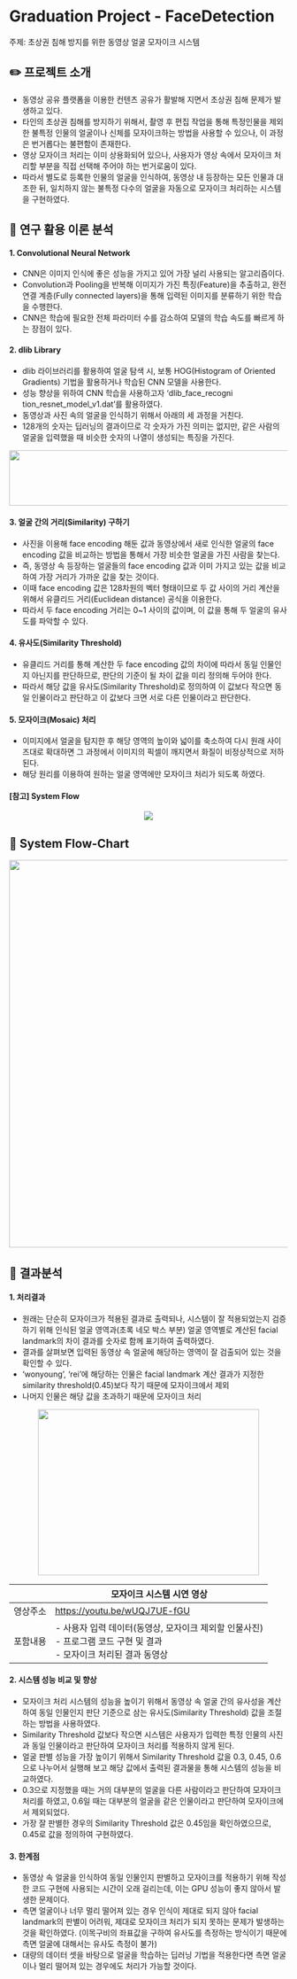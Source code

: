 # Graduation Project - FaceDetection
주제: 초상권 침해 방지를 위한 동영상 얼굴 모자이크 시스템


## ✏️ 프로젝트 소개
  - 동영상 공유 플랫폼을 이용한 컨텐츠 공유가 활발해 지면서 초상권 침해 문제가 발생하고 있다.
  - 타인의 초상권 침해를 방지하기 위해서, 촬영 후 편집 작업을 통해 특정인물을 제외한 불특정 인물의 얼굴이나 신체를 모자이크하는 방법을 사용할 수 있으나, 이 과정은 번거롭다는 불편함이 존재한다.
  - 영상 모자이크 처리는 이미 상용화되어 있으나, 사용자가 영상 속에서 모자이크 처리할 부분을 직접 선택해 주어야 하는 번거로움이 있다.
  - 따라서 별도로 등록한 인물의 얼굴을 인식하여, 동영상 내 등장하는 모든 인물과 대조한 뒤, 일치하지 않는 불특정 다수의 얼굴을 자동으로 모자이크 처리하는 시스템을 구현하였다.


## 📖 연구 활용 이론 분석

#### 1. Convolutional Neural Network
   - CNN은 이미지 인식에 좋은 성능을 가지고 있어 가장 널리 사용되는 알고리즘이다.
   - Convolution과 Pooling을 반복해 이미지가 가진 특징(Feature)을 추출하고, 완전 연결 계층(Fully connected layers)을 통해 입력된 이미지를 분류하기 위한 학습을 수행한다.
   - CNN은 학습에 필요한 전체 파라미터 수를 감소하여 모델의 학습 속도를 빠르게 하는 장점이 있다.


#### 2. dlib Library 
   - dlib 라이브러리를 활용하여 얼굴 탐색 시, 보통 HOG(Histogram of Oriented Gradients) 기법을 활용하거나 학습된 CNN 모델을 사용한다.
   - 성능 향상을 위하여 CNN 학습을 사용하고자 ‘dlib_face_recogni tion_resnet_model_v1.dat’를 활용하였다.
   - 동영상과 사진 속의 얼굴을 인식하기 위해서 아래의 세 과정을 거친다.
   - 128개의 숫자는 딥러닝의 결과이므로 각 숫자가 가진 의미는 없지만, 같은 사람의 얼굴을 입력했을 때 비슷한 숫자의 나열이 생성되는 특징을 가진다.
<p align="center">
  <img src="https://github.com/juooo1117/Graduation_FaceDetection/assets/95035134/d5cf61cc-2bf0-4b53-bf70-c4561d751763" width="650" height="100">
</p>


#### 3. 얼굴 간의 거리(Similarity) 구하기
   - 사진을 이용해 face encoding 해둔 값과 동영상에서 새로 인식한 얼굴의 face encoding 값을 비교하는 방법을 통해서 가장 비슷한 얼굴을 가진 사람을 찾는다.
   - 즉, 동영상 속 등장하는 얼굴들의 face encoding 값과 이미 가지고 있는 값을 비교하여 가장 거리가 가까운 값을 찾는 것이다.
   - 이때 face encoding 값은 128차원의 벡터 형태이므로 두 값 사이의 거리 계산을 위해서 유클리드 거리(Euclidean distance) 공식을 이용한다.
   - 따라서 두 face encoding 거리는 0~1 사이의 값이며, 이 값을 통해 두 얼굴의 유사도를 파악할 수 있다.


#### 4. 유사도(Similarity Threshold)
   - 유클리드 거리를 통해 계산한 두 face encoding 값의 차이에 따라서 동일 인물인지 아닌지를 판단하므로, 판단의 기준이 될 차이 값을 미리 정의해 두어야 한다.
   - 따라서 해당 값을 유사도(Similarity Threshold)로 정의하여 이 값보다 작으면 동일 인물이라고 판단하고 이 값보다 크면 서로 다른 인물이라고 판단한다.


#### 5. 모자이크(Mosaic) 처리
   - 이미지에서 얼굴을 탐지한 후 해당 영역의 높이와 넓이를 축소하여 다시 원래 사이즈대로 확대하면 그 과정에서 이미지의 픽셀이 깨지면서 화질이 비정상적으로 저하된다. 
   - 해당 원리를 이용하여 원하는 얼굴 영역에만 모자이크 처리가 되도록 하였다.


#### [참고] System Flow
<p align="center">
  <img src="https://github.com/juooo1117/Graduation_FaceDetection/assets/95035134/a6543501-5999-4311-b4e6-e32885048747">
</p>



## 📖 System Flow-Chart
<p align="center">
  <img src="https://github.com/juooo1117/Graduation_FaceDetection/assets/95035134/fca063d0-2ae5-459f-9796-9dfc612fc8ff" width="600" height="700">
</p>



## 📝 결과분석

#### 1. 처리결과
   - 원래는 단순히 모자이크가 적용된 결과로 출력되나, 시스템이 잘 적용되었는지 검증하기 위해 인식된 얼굴 영역과(초록 네모 박스 부분) 얼굴 영역별로 계산된 facial landmark의 차이 결과를 숫자로 함께 표기하여 출력하였다.
   - 결과를 살펴보면 입력된 동영상 속 얼굴에 해당하는 영역이 잘 검출되어 있는 것을 확인할 수 있다.
   - ‘wonyoung’, ‘rei’에 해당하는 인물은 facial landmark 계산 결과가 지정한 similarity threshold(0.45)보다 작기 때문에 모자이크에서 제외
   - 나머지 인물은 해당 값을 초과하기 때문에 모자이크 처리

<p align="center">
  <img src="https://github.com/juooo1117/Graduation_FaceDetection/assets/95035134/f434cb12-8ef7-4ff0-b6b4-c2f5b77f4597" width="400" height="300">
</p>


   |    |모자이크 시스템 시연 영상|
   |----|-------------------|
   |영상주소|https://youtu.be/wUQJ7UE-fGU|
   |포함내용|- 사용자 입력 데이터(동영상, 모자이크 제외할 인물사진) <br> - 프로그램 코드 구현 및 결과 <br> - 모자이크 처리된 결과 동영상|  


#### 2. 시스템 성능 비교 및 향상
   - 모자이크 처리 시스템의 성능을 높이기 위해서 동영상 속 얼굴 간의 유사성을 계산하여 동일 인물인지 판단 기준으로 삼는 유사도(Similarity Threshold) 값을 조절하는 방법을 사용하였다.
   - Similarity Threshold 값보다 작으면 시스템은 사용자가 입력한 특정 인물의 사진과 동일 인물이라고 판단하여 모자이크 처리를 적용하지 않게 된다.
   - 얼굴 판별 성능을 가장 높이기 위해서 Similarity Threshold 값을 0.3, 0.45, 0.6으로 나누어서 실행해 보고 해당 값에서 출력된 결과물을 통해 시스템의 성능을 비교하였다.
   - 0.3으로 지정했을 때는 거의 대부분의 얼굴을 다른 사람이라고 판단하여 모자이크 처리를 하였고, 0.6일 때는 대부분의 얼굴을 같은 인물이라고 판단하여 모자이크에서 제외되었다.
   - 가장 잘 판별한 경우의 Similarity Threshold 값은 0.45임을 확인하였으므로, 0.45로 값을 정의하여 구현하였다.


#### 3. 한계점
   - 동영상 속 얼굴을 인식하여 동일 인물인지 판별하고 모자이크를 적용하기 위해 작성한 코드 구현에 사용되는 시간이 오래 걸리는데, 이는 GPU 성능이 좋지 않아서 발생한 문제이다.
   - 측면 얼굴이나 너무 멀리 떨어져 있는 경우 인식이 제대로 되지 않아 facial landmark의 판별이 어려워, 제대로 모자이크 처리가 되지 못하는 문제가 발생하는 것을 확인하였다. (이목구비의 좌표값을 구하여 유사도를 측정하는 방식이기 때문에 측면 얼굴에 대해서는 유사도 측정이 불가)
   - 대량의 데이터 셋을 바탕으로 얼굴을 학습하는 딥러닝 기법을 적용한다면 측면 얼굴이나 멀리 떨어져 있는 경우에도 처리가 가능할 것이다.


